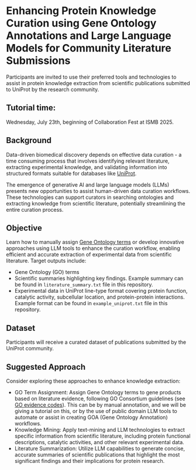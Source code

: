 # Enhancing Protein Knowledge Curation using Gene Ontology Annotations and Large Language Models for Community Literature Submissions

Participants are invited to use their preferred tools and technologies to assist in protein knowledge extraction from scientific publications submitted to UniProt by the research community.

## Tutorial time:
Wednesday, July 23th, beginning of Collaboration Fest at ISMB 2025.

## Background
Data-driven biomedical discovery depends on effective data curation - a time consuming process that involves identifying relevant literature, extracting experimental knowledge, and validating information into structured formats suitable for databases like [UniProt](https://www.uniprot.org/). 

The emergence of generative AI and large language models (LLMs) presents new opportunities to assist human-driven data curation workflows. These technologies can support curators in searching ontologies and extracting knowledge from scientific literature, potentially streamlining the entire curation process.

## Objective
Learn how to manually assign [Gene Ontology terms](https://geneontology.org/docs/go-annotations/#standard-go-annotations) or develop innovative approaches using LLM tools to enhance the curation workflow, enabling efficient and accurate extraction of experimental data from scientific literature. Target outputs include:

*  Gene Ontology (GO) terms
*  Scientific summaries highlighting key findings. Example summary can be found in `literature_summary.txt` file in this repository.
*  Experimental data in UniProt line-type format covering protein function, catalytic activity, subcellular location, and protein-protein interactions. Example format can be found in `example_uniprot.txt` file in this repository.

## Dataset
Participants will receive a curated dataset of publications submitted by the UniProt community.

## Suggested Approach
Consider exploring these approaches to enhance knowledge extraction:

*  GO Term Assignment: Assign Gene Ontology terms to gene products based on literature evidence, following GO Consortium guidelines (see [GO evidence codes](https://geneontology.org/docs/guide-go-evidence-codes/)). This can be by manual annotation, and we will be giving a tutorial on this, or by the use of public domain LLM tools  to automate or assist in creating GOA (Gene Ontology Annotation) workflows.
*  Knowledge Mining: Apply text-mining and LLM technologies to extract specific information from scientific literature, including protein functional descriptions, catalytic activities, and other relevant experimental data.
*  Literature Summarization: Utilize LLM capabilities to generate concise, accurate summaries of scientific publications that highlight the most significant findings and their implications for protein research.
